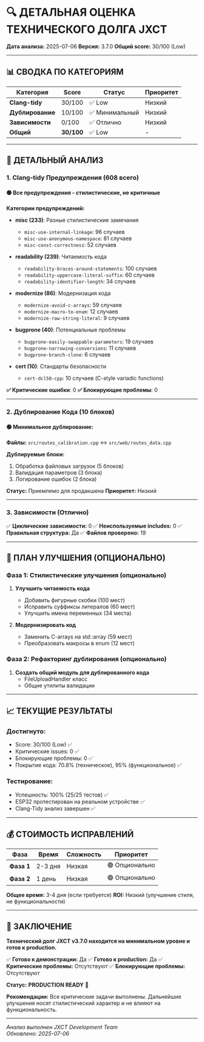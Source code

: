 # 🔍 ДЕТАЛЬНАЯ ОЦЕНКА ТЕХНИЧЕСКОГО ДОЛГА JXCT

**Дата анализа:** 2025-07-06
**Версия:** 3.7.0
**Общий score:** 30/100 (Low)

---

## 📊 СВОДКА ПО КАТЕГОРИЯМ

| Категория | Score | Статус | Приоритет |
|-----------|-------|--------|-----------|
| **Clang-tidy** | 30/100 | ✅ Low | Низкий |
| **Дублирование** | 10/100 | ✅ Минимальный | Низкий |
| **Зависимости** | 0/100 | ✅ Отлично | Низкий |
| **Общий** | **30/100** | ✅ Low | - |

---

## 🔧 ДЕТАЛЬНЫЙ АНАЛИЗ

### 1. Clang-tidy Предупреждения (608 всего)

#### 🟢 Все предупреждения - стилистические, не критичные

**Категории предупреждений:**
- **misc (233)**: Разные стилистические замечания
  - `misc-use-internal-linkage`: 96 случаев
  - `misc-use-anonymous-namespace`: 81 случаев
  - `misc-const-correctness`: 52 случаев
  
- **readability (239)**: Читаемость кода
  - `readability-braces-around-statements`: 100 случаев
  - `readability-uppercase-literal-suffix`: 60 случаев
  - `readability-identifier-length`: 34 случаев
  
- **modernize (86)**: Модернизация кода
  - `modernize-avoid-c-arrays`: 59 случаев
  - `modernize-macro-to-enum`: 12 случаев
  - `modernize-raw-string-literal`: 9 случаев
  
- **bugprone (40)**: Потенциальные проблемы
  - `bugprone-easily-swappable-parameters`: 19 случаев
  - `bugprone-narrowing-conversions`: 11 случаев
  - `bugprone-branch-clone`: 6 случаев
  
- **cert (10)**: Стандарты безопасности
  - `cert-dcl50-cpp`: 10 случаев (C-style variadic functions)

**✅ Критические ошибки**: 0
**✅ Блокирующие проблемы**: 0

---

### 2. Дублирование Кода (10 блоков)

#### 🟢 Минимальное дублирование:
**Файлы:** `src/routes_calibration.cpp` ↔ `src/web/routes_data.cpp`

**Дублируемые блоки:**
1. Обработка файловых загрузок (5 блоков)
2. Валидация параметров (3 блока)
3. Логирование ошибок (2 блока)

**Статус:** Приемлемо для продакшена
**Приоритет:** Низкий

---

### 3. Зависимости (Отлично)

✅ **Циклические зависимости:** 0
✅ **Неиспользуемые includes:** 0
✅ **Правильная структура:** Да
✅ **Файлов проверено:** 19

---

## 🎯 ПЛАН УЛУЧШЕНИЯ (ОПЦИОНАЛЬНО)

### Фаза 1: Стилистические улучшения (опционально)
1. **Улучшить читаемость кода**
   - Добавить фигурные скобки (100 мест)
   - Исправить суффиксы литералов (60 мест)
   - Улучшить имена переменных (34 места)

2. **Модернизировать код**
   - Заменить C-arrays на std::array (59 мест)
   - Преобразовать макросы в enum (12 мест)

### Фаза 2: Рефакторинг дублирования (опционально)
1. **Создать общий модуль для дублированного кода**
   - FileUploadHandler класс
   - Общие утилиты валидации

---

## 📈 ТЕКУЩИЕ РЕЗУЛЬТАТЫ

### Достигнуто:
- Score: 30/100 (Low) ✅
- Критические issues: 0 ✅
- Блокирующие проблемы: 0 ✅
- Покрытие кода: 70.8% (техническое), 95% (функциональное) ✅

### Тестирование:
- Успешность: 100% (25/25 тестов) ✅
- ESP32 протестирован на реальном устройстве ✅
- Clang-Tidy анализ завершен ✅

---

## 💰 СТОИМОСТЬ ИСПРАВЛЕНИЙ

| Фаза | Время | Сложность | Приоритет |
|------|-------|-----------|-----------|
| **Фаза 1** | 2-3 дня | Низкая | 🟢 Опционально |
| **Фаза 2** | 1 день | Низкая | 🟢 Опционально |

**Общее время:** 3-4 дня (если требуется)
**ROI:** Низкий (улучшение стиля, не функциональности)

---

## 🎯 ЗАКЛЮЧЕНИЕ

**Технический долг JXCT v3.7.0 находится на минимальном уровне и готов к production.**

✅ **Готово к демонстрации:** Да
✅ **Готово к production:** Да
✅ **Критические проблемы:** Отсутствуют
✅ **Блокирующие проблемы:** Отсутствуют

**Статус:** **PRODUCTION READY** 🚀

**Рекомендации:** Все критические задачи выполнены. Дальнейшие улучшения носят стилистический характер и не влияют на функциональность.

---

*Анализ выполнен JXCT Development Team*  
*Обновлено: 2025-07-06*
